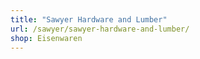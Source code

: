```yaml
---
title: "Sawyer Hardware and Lumber"
url: /sawyer/sawyer-hardware-and-lumber/
shop: Eisenwaren
---
```

